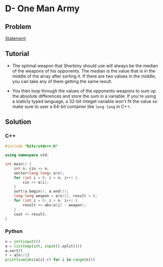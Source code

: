 # D- One Man Army

## Problem

[Statement](https://codeforces.com/group/BzMNcpUJn7/contest/496063/problem/D)

## Tutorial

* The optimal weapon that Sherbiny should use will always be the median of the weapons of his opponents. The median is the value that is in the middle of the array after sorting it. If there are two values in the middle, you can take any of them getting the same result.

* You then loop through the values of the opponents weapons to sum up the absolute differences and store the sum in a variable. If you're using a staticly typed language, a 32-bit integet variable won't fit the value so make sure to user a 64-bit container like `long long` in C++.

## Solution

### C++
```c++
#include "bits/stdc++.h"
 
using namespace std;

int main() {
    int n; cin >> n;
    vector<long long> a(n);
    for (int i = 0; i < n; i++) {
        cin >> a[i];
    }
    sort(a.begin(), a.end());
    long long weapon = a[n/2], result = 0;
    for (int i = 0; i < n; i++) {
        result += abs(a[i] - weapon);
    }
    cout << result;
}
```

### Python
```py
n = int(input())
a = list(map(int, input().split()))
a.sort()
r = a[n//2]
print(sum(abs(a[i]-r) for i in range(n)))
```